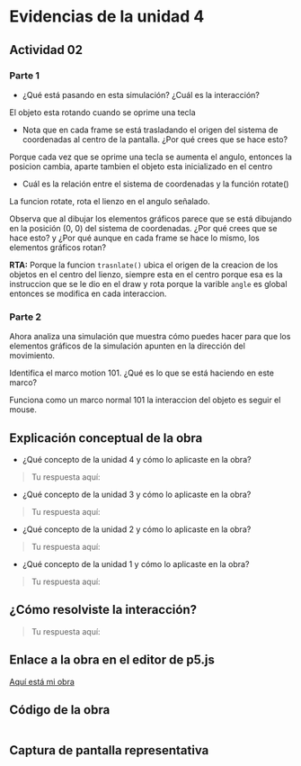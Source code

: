 # Evidencias de la unidad 4

## Actividad 02

### Parte 1

* ¿Qué está pasando en esta simulación? ¿Cuál es la interacción?

El objeto esta rotando cuando se oprime una tecla
 
* Nota que en cada frame se está trasladando el origen del sistema de coordenadas al centro de la pantalla. ¿Por qué crees que se hace esto?

Porque cada vez que se oprime una tecla se aumenta el angulo, entonces la posicion cambia, aparte tambien el objeto esta inicializado en el centro

* Cuál es la relación entre el sistema de coordenadas y la función rotate()

La funcion rotate, rota el lienzo en el angulo señalado.

Observa que al dibujar los elementos gráficos parece que se está dibujando en la posición (0, 0) del sistema de coordenadas. ¿Por qué crees que se hace esto? y ¿Por qué aunque en cada frame se hace lo mismo, los elementos gráficos rotan?

**RTA:** Porque la funcion `trasnlate()` ubica el origen de la creacion de los objetos en el centro del lienzo, siempre esta en el centro porque esa es la instruccion que se le dio en el draw y rota porque la varible `angle` es global entonces se modifica en cada interaccion.



### Parte 2
Ahora analiza una simulación que muestra cómo puedes hacer para que los elementos gráficos de la simulación apunten en la dirección del movimiento.

Identifica el marco motion 101. ¿Qué es lo que se está haciendo en este marco?

Funciona como un marco normal 101 la interaccion del objeto es seguir el mouse.

## Explicación conceptual de la obra

* ¿Qué concepto de la unidad 4 y cómo lo aplicaste en la obra?
> Tu respuesta aquí:
>

* ¿Qué concepto de la unidad 3 y cómo lo aplicaste en la obra?
> Tu respuesta aquí:
>

* ¿Qué concepto de la unidad 2 y cómo lo aplicaste en la obra?
> Tu respuesta aquí:
>

* ¿Qué concepto de la unidad 1 y cómo lo aplicaste en la obra?
> Tu respuesta aquí:
>

## ¿Cómo resolviste la interacción?
> Tu respuesta aquí:
>

## Enlace a la obra en el editor de p5.js

[Aquí está mi obra](URL)

## Código de la obra 

``` js

```

## Captura de pantalla representativa









